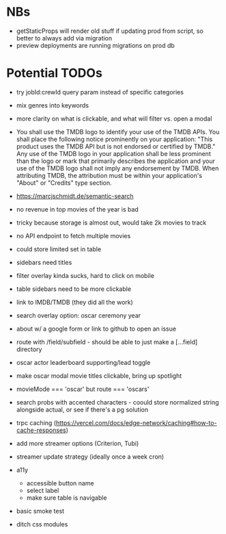 # NBs

- getStaticProps will render old stuff if updating prod from script, so better to always add via migration
- preview deployments are running migrations on prod db

# Potential TODOs

- try jobId:crewId query param instead of specific categories

- mix genres into keywords

- more clarity on what is clickable, and what will filter vs. open a modal

- You shall use the TMDB logo to identify your use of the TMDB APIs. You shall place the following notice prominently on your application: "This product uses the TMDB API but is not endorsed or certified by TMDB." Any use of the TMDB logo in your application shall be less prominent than the logo or mark that primarily describes the application and your use of the TMDB logo shall not imply any endorsement by TMDB. When attributing TMDB, the attribution must be within your application's "About" or "Credits" type section.

- https://marcjschmidt.de/semantic-search

- no revenue in top movies of the year is bad
- tricky because storage is almost out, would take 2k movies to track
- no API endpoint to fetch multiple movies
- could store limited set in table

- sidebars need titles

- filter overlay kinda sucks, hard to click on mobile

- table sidebars need to be more clickable

- link to IMDB/TMDB (they did all the work)

- search overlay option: oscar ceremony year

- about w/ a google form or link to github to open an issue

- route with /field/subfield - should be able to just make a [...field] directory

- oscar actor leaderboard supporting/lead toggle

- make oscar modal movie titles clickable, bring up spotlight

- movieMode === 'oscar' but route === 'oscars'

- search probs with accented characters - coould store normalized string alongside actual, or see if there's a pg solution

- trpc caching (https://vercel.com/docs/edge-network/caching#how-to-cache-responses)

- add more streamer options (Criterion, Tubi)

- streamer update strategy (ideally once a week cron)

- a11y

  - accessible button name
  - select label
  - make sure table is navigable

- basic smoke test

- ditch css modules
